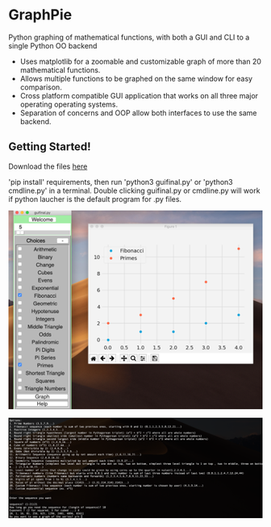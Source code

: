 # GraphPie
Python graphing of mathematical functions, with both a GUI and CLI to a single Python OO backend


- Uses matplotlib for a zoomable and customizable graph of more than 20 mathematical functions.
- Allows multiple functions to be graphed on the same window for easy comparison.
- Cross platform compatible GUI application that works on all three major operating operating systems.
- Separation of concerns and OOP allow both interfaces to use the same backend.

## Getting Started!

Download the files [here](https://github.com/jeremyfriedel/GraphPie/archive/master.zip)

'pip install' requirements, then run 'python3 guifinal.py' or 'python3 cmdline.py' in a terminal. Double clicking guifinal.py or cmdline.py will work if python laucher is the default program for .py files.

![gui](/screenshot.png)

![cli](/screenshotcli.png)
